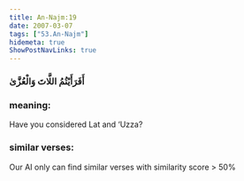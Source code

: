 ```yaml
---
title: An-Najm:19
date: 2007-03-07
tags: ["53.An-Najm"]
hidemeta: true 
ShowPostNavLinks: true 
---
```

### أَفَرَأَيْتُمُ اللَّاتَ وَالْعُزَّىٰ
### meaning: 
Have you considered Lat and ‘Uzza?
### similar verses: 

Our AI only can find similar verses with similarity score > 50% 




